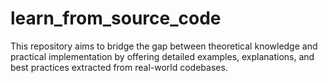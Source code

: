 # learn_from_source_code
This repository aims to bridge the gap between theoretical knowledge and practical implementation by offering detailed examples, explanations, and best practices extracted from real-world codebases.
